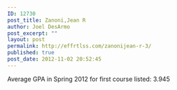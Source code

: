 ```yaml
---
ID: 12730
post_title: Zanoni,Jean R
author: Joel DesArmo
post_excerpt: ""
layout: post
permalink: http://effrtlss.com/zanonijean-r-3/
published: true
post_date: 2012-11-02 20:52:45
---
```

<p>Average GPA in Spring 2012 for first course listed: 3.945</p>